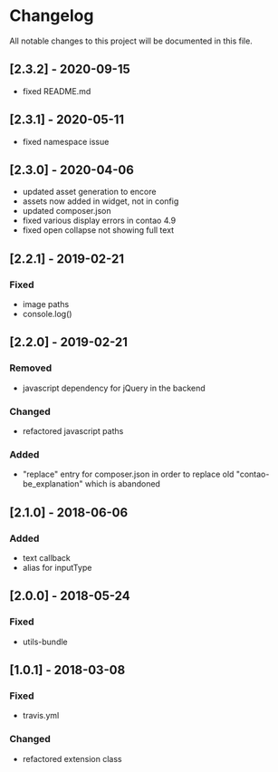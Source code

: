 # Changelog
All notable changes to this project will be documented in this file.

## [2.3.2] - 2020-09-15

- fixed README.md

## [2.3.1] - 2020-05-11

- fixed namespace issue

## [2.3.0] - 2020-04-06
- updated asset generation to encore
- assets now added in widget, not in config
- updated composer.json
- fixed various display errors in contao 4.9
- fixed open collapse not showing full text

## [2.2.1] - 2019-02-21

### Fixed
- image paths
- console.log()

## [2.2.0] - 2019-02-21

### Removed
- javascript dependency for jQuery in the backend

### Changed
- refactored javascript paths

### Added
- "replace" entry for composer.json in order to replace old "contao-be_explanation" which is abandoned

## [2.1.0] - 2018-06-06

### Added
- text callback
- alias for inputType

## [2.0.0] - 2018-05-24

### Fixed
- utils-bundle

## [1.0.1] - 2018-03-08

### Fixed
- travis.yml

### Changed
- refactored extension class
